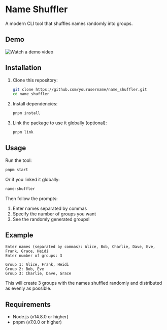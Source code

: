 # Name Shuffler

A modern CLI tool that shuffles names randomly into groups.

## Demo

![Watch a demo video](./assets/demo.avif)

## Installation

1. Clone this repository:
   ```bash
   git clone https://github.com/yourusername/name_shuffler.git
   cd name_shuffler
   ```

2. Install dependencies:
   ```bash
   pnpm install
   ```

3. Link the package to use it globally (optional):
   ```bash
   pnpm link
   ```

## Usage

Run the tool:
```bash
pnpm start
```

Or if you linked it globally:
```bash
name-shuffler
```

Then follow the prompts:
1. Enter names separated by commas
2. Specify the number of groups you want
3. See the randomly generated groups!

## Example

```
Enter names (separated by commas): Alice, Bob, Charlie, Dave, Eve, Frank, Grace, Heidi
Enter number of groups: 3

Group 1: Alice, Frank, Heidi
Group 2: Bob, Eve
Group 3: Charlie, Dave, Grace
```

This will create 3 groups with the names shuffled randomly and distributed as evenly as possible.

## Requirements

* Node.js (v14.8.0 or higher)
* pnpm (v7.0.0 or higher)
